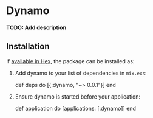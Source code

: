 # Dynamo

**TODO: Add description**

## Installation

If [available in Hex](https://hex.pm/docs/publish), the package can be installed as:

  1. Add dynamo to your list of dependencies in `mix.exs`:

        def deps do
          [{:dynamo, "~> 0.0.1"}]
        end

  2. Ensure dynamo is started before your application:

        def application do
          [applications: [:dynamo]]
        end
